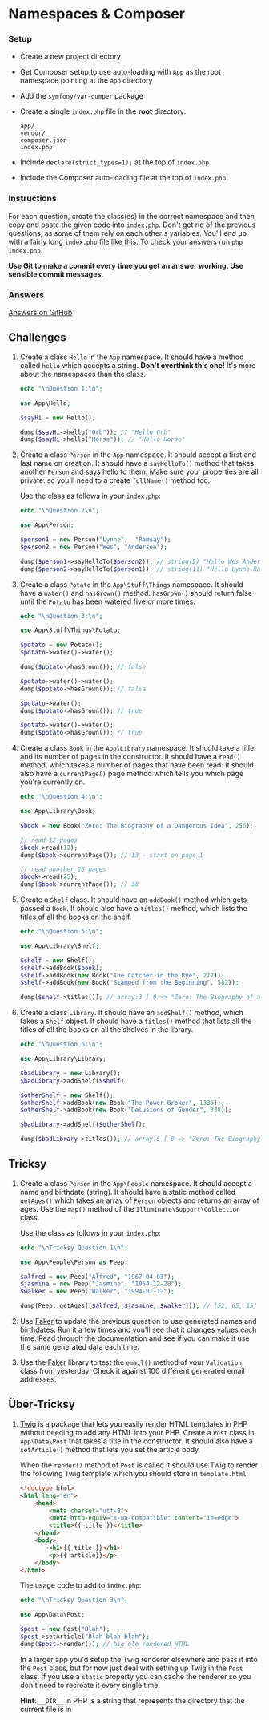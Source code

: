 # Namespaces & Composer

### Setup

- Create a new project directory
- Get Composer setup to use auto-loading with `App` as the root namespace pointing at the `app` directory
- Add the `symfony/var-dumper` package
- Create a single `index.php` file in the **root** directory:

    ```
    app/
    vendor/
    composer.json
    index.php
    ```
- Include `declare(strict_types=1);` at the top of `index.php`
- Include the Composer auto-loading file at the top of `index.php`

### Instructions

For each question, create the class(es) in the correct namespace and then copy and paste the given code into `index.php`. Don't get rid of the previous questions, as some of them rely on each other's variables. You'll end up with a fairly long `index.php` file [like this](https://github.com/develop-me/bootcamp--week-06--php/blob/master/challenges/03/01/answers/index.php). To check your answers run `php index.php`.

**Use Git to make a commit every time you get an answer working. Use sensible commit messages.**

### Answers

[Answers on GitHub](https://github.com/develop-me/bootcamp--week-06--php/blob/master/challenges/03/01/answers)


## Challenges

1) Create a class `Hello` in the `App` namespace. It should have a method called `hello` which accepts a string. **Don't overthink this one!** It's more about the namespaces than the class.

    ```php
    echo "\nQuestion 1:\n";

    use App\Hello;

    $sayHi = new Hello();

    dump($sayHi->hello("Orb")); // "Hello Orb"
    dump($sayHi->hello("Horse")); // "Hello Horse"
    ```

1) Create a class `Person` in the `App` namespace. It should accept a first and last name on creation. It should have a `sayHelloTo()` method that takes another `Person` and says hello to them. Make sure your properties are all private: so you'll need to a create `fullName()` method too.

    Use the class as follows in your `index.php`:

    ```php
    echo "\nQuestion 2\n";

    use App\Person;

    $person1 = new Person("Lynne",  "Ramsay");
    $person2 = new Person("Wes", "Anderson");

    dump($person1->sayHelloTo($person2)); // string(9) "Hello Wes Anderson"
    dump($person2->sayHelloTo($person1)); // string(11) "Hello Lynne Ramsay"
    ```

1) Create a class `Potato` in the `App\Stuff\Things` namespace. It should have a `water()` and `hasGrown()` method. `hasGrown()` should return false until the `Potato` has been watered five or more times.

    ```php
    echo "\nQuestion 3:\n";

    use App\Stuff\Things\Potato;

    $potato = new Potato();
    $potato->water()->water();

    dump($potato->hasGrown()); // false

    $potato->water()->water();
    dump($potato->hasGrown()); // false

    $potato->water();
    dump($potato->hasGrown()); // true

    $potato->water()->water();
    dump($potato->hasGrown()); // true
    ```


1) Create a class `Book` in the `App\Library` namespace. It should take a title and its number of pages in the constructor. It should have a `read()` method, which takes a number of pages that have been read. It should also have a `currentPage()` page method which tells you which page you're currently on.

    ```php
    echo "\nQuestion 4:\n";

    use App\Library\Book;

    $book = new Book("Zero: The Biography of a Dangerous Idea", 256);

    // read 12 pages
    $book->read(12);
    dump($book->currentPage()); // 13 - start on page 1

    // read another 25 pages
    $book->read(25);
    dump($book->currentPage()); // 38
    ```

1) Create a `Shelf` class. It should have an `addBook()` method which gets passed a `Book`. It should also have a `titles()` method, which lists the titles of all the books on the shelf.

    ```php
    echo "\nQuestion 5:\n";

    use App\Library\Shelf;

    $shelf = new Shelf();
    $shelf->addBook($book);
    $shelf->addBook(new Book("The Catcher in the Rye", 277));
    $shelf->addBook(new Book("Stamped from the Beginning", 582));

    dump($shelf->titles()); // array:3 [ 0 => "Zero: The Biography of a Dangerous Idea" 1 => "The Catcher in the Rye" 2 => "Stamped from the Beginning" ]
    ```

1) Create a class `Library`. It should have an `addShelf()` method, which takes a `Shelf` object. It should have a `titles()` method that lists all the titles of all the books on all the shelves in the library.

    ```php
    echo "\nQuestion 6:\n";

    use App\Library\Library;

    $badLibrary = new Library();
    $badLibrary->addShelf($shelf);

    $otherShelf = new Shelf();
    $otherShelf->addBook(new Book("The Power Broker", 1336));
    $otherShelf->addBook(new Book("Delusions of Gender", 338));

    $badLibrary->addShelf($otherShelf);

    dump($badLibrary->titles()); // array:5 [ 0 => "Zero: The Biography of a Dangerous Idea" 1 => "The Catcher in the Rye" 2 => "Stamped from the Beginning" 3 => "The Power Broker" 4 => "Delusions of Gender" ]
    ```


## Tricksy

1) Create a class `Person` in the `App\People` namespace. It should accept a name and birthdate (string). It should have a static method called `getAges()` which takes an array of `Person` objects and returns an array of ages. Use the `map()` method of the `Illuminate\Support\Collection` class.

    Use the class as follows in your `index.php`:

    ```php
    echo "\nTricksy Question 1\n";

    use App\People\Person as Peep;

    $alfred = new Peep("Alfred", "1967-04-03");
    $jasmine = new Peep("Jasmine", "1954-12-28");
    $walker = new Peep("Walker", "1994-01-12");

    dump(Peep::getAges([$alfred, $jasmine, $walker])); // [52, 65, 15] (or there abouts)
    ```

1) Use [Faker](https://github.com/fzaninotto/Faker) to update the previous question to use generated names and birthdates. Run it a few times and you'll see that it changes values each time. Read through the documentation and see if you can make it use the same generated data each time.

1) Use the [Faker](https://github.com/fzaninotto/Faker) library to test the `email()` method of your `Validation` class from yesterday. Check it against 100 different generated email addresses.


## Über-Tricksy

1) [Twig](https://twig.symfony.com/doc/2.x/) is a package that lets you easily render HTML templates in PHP without needing to add any HTML into your PHP. Create a `Post` class in `App\Data\Post` that takes a title in the constructor. It should also have a `setArticle()` method that lets you set the article body.

    When the `render()` method of `Post` is called it should use Twig to render the following Twig template which you should store in `template.html`:

    ```html
    <!doctype html>
    <html lang="en">
        <head>
            <meta charset="utf-8">
            <meta http-equiv="x-ua-compatible" content="ie=edge">
            <title>{{ title }}</title>
        </head>
        <body>
            <h1>{{ title }}</h1>
            <p>{{ article}}</p>
        </body>
    </html>
    ```

    The usage code to add to `index.php`:

    ```php
    echo "\nTricksy Question 3\n";

    use App\Data\Post;

    $post = new Post("Blah");
    $post->setArticle("Blah blah blah");
    dump($post->render()); // big ole rendered HTML
    ```

    In a larger app you'd setup the Twig renderer elsewhere and pass it into the `Post` class, but for now just deal with setting up Twig in the `Post` class. If you use a `static` property you can cache the renderer so you don't need to recreate it every single time.

    **Hint**: `__DIR__` in PHP is a string that represents the directory that the current file is in
